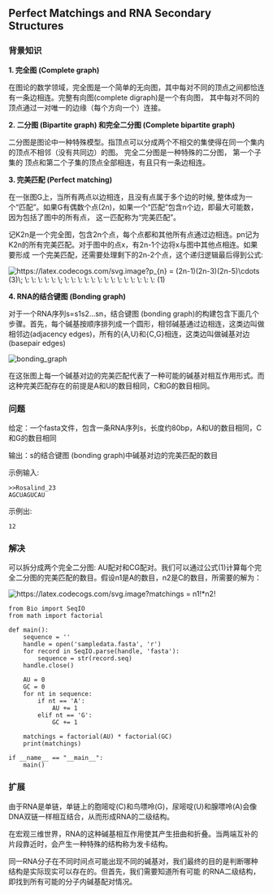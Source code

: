 ## Perfect Matchings and RNA Secondary Structures

### 背景知识

**1. 完全图 (Complete graph)**

在图论的数学领域，完全图是一个简单的无向图，其中每对不同的顶点之间都恰连有一条边相连。完整有向图(complete digraph)是一个有向图，
其中每对不同的顶点通过一对唯一的边缘（每个方向一个）连接。

**2. 二分图 (Bipartite graph) 和完全二分图 (Complete bipartite graph)**

二分图是图论中一种特殊模型。指顶点可以分成两个不相交的集使得在同一个集内的顶点不相邻（没有共同边）的图。 完全二分图是一种特殊的二分图， 第一个子集的
顶点和第二个子集的顶点全部相连，有且只有一条边相连。

**3. 完美匹配 (Perfect matching)**

在一张图G上，当所有两点以边相连，且没有点属于多个边的时候, 整体成为一个“匹配”。如果G有偶数个点(2n)，如果一个“匹配”包含n个边，即最大可能数，
因为包括了图中的所有点， 这一匹配称为“完美匹配”。

记K2n是一个完全图，包含2n个点，每个点都和其他所有点通过边相连。pn记为K2n的所有完美匹配。对于图中的点x，有2n-1个边将x与图中其他点相连。如果要形成
一个完美匹配，还需要处理剩下的2n-2个点，这个递归逻辑最后得到公式:

<img src="https://latex.codecogs.com/svg.image?p_{n}&space;=&space;(2n-1)(2n-3)(2n-5)\cdots&space;(3)\;&space;\:&space;\:&space;\:&space;\:&space;\:&space;\;&space;\:&space;\:&space;\:&space;\:&space;\:&space;\:&space;\:&space;\:&space;\:&space;\:&space;\:&space;\:&space;\:&space;\:&space;(1)" title="https://latex.codecogs.com/svg.image?p_{n} = (2n-1)(2n-3)(2n-5)\cdots (3)\; \: \: \: \: \: \; \: \: \: \: \: \: \: \: \: \: \: \: \: \: (1)" />     

**4. RNA的结合键图 (Bonding graph)**

对于一个RNA序列s=s1s2...sn，结合键图 (bonding graph)的构建包含下面几个步骤。首先，每个碱基按顺序排列成一个圆形，相邻碱基通过边相连，这类边叫做
相邻边(adjacency edges)，所有的{A,U}和{C,G}相连，这类边叫做碱基对边(basepair edges)

<img src="https://rosalind.info/media/problems/pmch/bonding_graph.png" title="bonding_graph"/>

在这张图上每一个碱基对边的完美匹配代表了一种可能的碱基对相互作用形式。而这种完美匹配存在的前提是A和U的数目相同，C和G的数目相同。

### 问题

给定：一个fasta文件，包含一条RNA序列s，长度约80bp，A和U的数目相同，C和G的数目相同

输出：s的结合键图 (bonding graph)中碱基对边的完美匹配的数目

示例输入: 

    >>Rosalind_23
    AGCUAGUCAU

示例出: 

    12

###  解决

可以拆分成两个完全二分图: AU配对和CG配对。我们可以通过公式(1)计算每个完全二分图的完美匹配的数目。假设n1是A的数目，n2是C的数目，所需要的解为：

<img src="https://latex.codecogs.com/svg.image?matchings&space;=&space;n1!*n2!" title="https://latex.codecogs.com/svg.image?matchings = n1!*n2!" />

    from Bio import SeqIO
    from math import factorial
    
    def main():
        sequence = ''
        handle = open('sampledata.fasta', 'r')
        for record in SeqIO.parse(handle, 'fasta'):
            sequence = str(record.seq)
        handle.close()
    
        AU = 0
        GC = 0
        for nt in sequence:
            if nt == 'A':
                AU += 1
            elif nt == 'G':
                GC += 1
    
        matchings = factorial(AU) * factorial(GC)
        print(matchings)
    
    if __name__ == "__main__":
        main()

### 扩展

由于RNA是单链，单链上的胞嘧啶(C)和鸟嘌呤(G)，尿嘧啶(U)和腺嘌呤(A)会像DNA双链一样相互结合，从而形成RNA的二级结构。

在宏观三维世界，RNA的这种碱基相互作用使其产生扭曲和折叠。当两端互补的片段靠近时，会产生一种特殊的结构称为发卡结构。

同一RNA分子在不同时间点可能出现不同的碱基对，我们最终的目的是判断哪种结构是实际现实可以存在的。但首先，我们需要知道所有可能
的RNA二级结构，即找到所有可能的分子内碱基配对情况。
